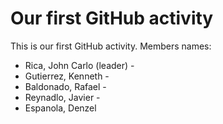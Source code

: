 # Our first GitHub activity 
This is our first GitHub 
activity. 
Members names: 
- Rica, John Carlo (leader) -
- Gutierrez, Kenneth -
- Baldonado, Rafael - 
- Reynadlo, Javier -
- Espanola, Denzel
